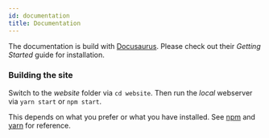 ```yaml
---
id: documentation
title: Documentation
---
```


The documentation is build with [Docusaurus](https://docusaurus.io/).
Please check out their *Getting Started* guide for installation.

### Building the site

Switch to the *website* folder via `cd website`.
Then run the *local* webserver via `yarn start` or `npm start`.

This depends on what you prefer or what you have installed.
See [npm](https://docs.npmjs.com/getting-started/what-is-npm) and [yarn](https://github.com/yarnpkg/yarn) for reference.
